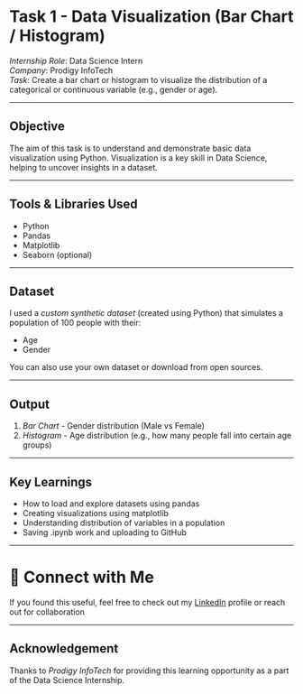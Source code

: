 #  Task 1 - Data Visualization (Bar Chart / Histogram)

*Internship Role*: Data Science Intern  
*Company*: Prodigy InfoTech  
*Task*: Create a bar chart or histogram to visualize the distribution of a categorical or continuous variable (e.g., gender or age).

---

##  Objective

The aim of this task is to understand and demonstrate basic data visualization using Python. Visualization is a key skill in Data Science, helping to uncover insights in a dataset.

---

##  Tools & Libraries Used

- Python
- Pandas
- Matplotlib
- Seaborn (optional)

---

##  Dataset

I used a *custom synthetic dataset* (created using Python) that simulates a population of 100 people with their:
- Age
- Gender

You can also use your own dataset or download from open sources.

---

##  Output

1. *Bar Chart* - Gender distribution (Male vs Female)
2. *Histogram* - Age distribution (e.g., how many people fall into certain age groups)

---

##  Key Learnings

- How to load and explore datasets using pandas
- Creating visualizations using matplotlib
- Understanding distribution of variables in a population
- Saving .ipynb work and uploading to GitHub

---
# 🔗 Connect with Me

If you found this useful, feel free to check out my [LinkedIn](https://www.linkedin.com/in/vaishnavi-s-thakur-b8a4b9333) profile or reach out for collaboration

---
## Acknowledgement

Thanks to *Prodigy InfoTech* for providing this learning opportunity as a part of the Data Science Internship.
